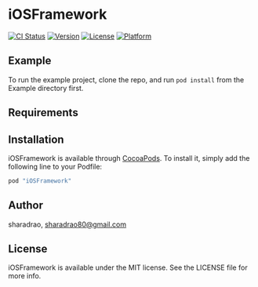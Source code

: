 # iOSFramework

[![CI Status](http://img.shields.io/travis/sharadrao/iOSFramework.svg?style=flat)](https://travis-ci.org/sharadrao/iOSFramework)
[![Version](https://img.shields.io/cocoapods/v/iOSFramework.svg?style=flat)](http://cocoapods.org/pods/iOSFramework)
[![License](https://img.shields.io/cocoapods/l/iOSFramework.svg?style=flat)](http://cocoapods.org/pods/iOSFramework)
[![Platform](https://img.shields.io/cocoapods/p/iOSFramework.svg?style=flat)](http://cocoapods.org/pods/iOSFramework)

## Example

To run the example project, clone the repo, and run `pod install` from the Example directory first.

## Requirements

## Installation

iOSFramework is available through [CocoaPods](http://cocoapods.org). To install
it, simply add the following line to your Podfile:

```ruby
pod "iOSFramework"
```

## Author

sharadrao, sharadrao80@gmail.com

## License

iOSFramework is available under the MIT license. See the LICENSE file for more info.
